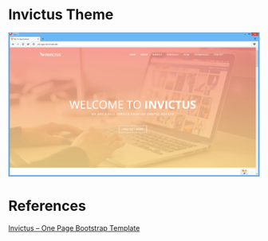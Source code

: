 # Invictus Theme 
![Yii2 Advanced Template](./_images/2016-05-10_18-08-29.png)

# References
[Invictus – One Page Bootstrap Template](http://www.templategarden.com/template/invictus-one-page-bootstrap-template/)

